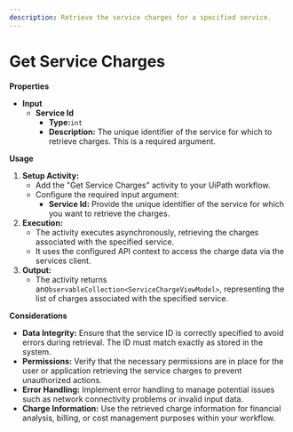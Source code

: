 ```yaml
---
description: Retrieve the service charges for a specified service.
---
```


# Get Service Charges

**Properties**

* **Input**
  * **Service Id**
    * **Type:**`int`
    * **Description:** The unique identifier of the service for which to retrieve charges. This is a required argument.

**Usage**

1. **Setup Activity:**
   * Add the "Get Service Charges" activity to your UiPath workflow.
   * Configure the required input argument:
     * **Service Id:** Provide the unique identifier of the service for which you want to retrieve the charges.
2. **Execution:**
   * The activity executes asynchronously, retrieving the charges associated with the specified service.
   * It uses the configured API context to access the charge data via the services client.
3. **Output:**
   * The activity returns an`ObservableCollection<ServiceChargeViewModel>`, representing the list of charges associated with the specified service.

**Considerations**

* **Data Integrity:** Ensure that the service ID is correctly specified to avoid errors during retrieval. The ID must match exactly as stored in the system.
* **Permissions:** Verify that the necessary permissions are in place for the user or application retrieving the service charges to prevent unauthorized actions.
* **Error Handling:** Implement error handling to manage potential issues such as network connectivity problems or invalid input data.
* **Charge Information:** Use the retrieved charge information for financial analysis, billing, or cost management purposes within your workflow.

